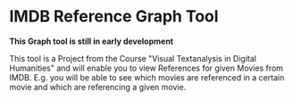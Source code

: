 # IMDB Reference Graph Tool

**This Graph tool is still in early development**

This tool is a Project from the Course "Visual Textanalysis in Digital Humanities" and will enable you to view References for given Movies from IMDB. E.g. you will be able to see which movies are referenced in a certain movie and which are referencing a given movie. 
